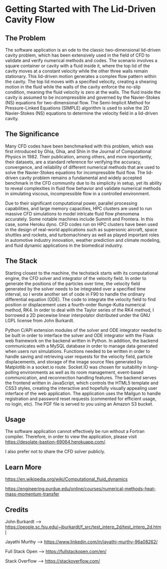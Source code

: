 # Getting Started with The Lid-Driven Cavity Flow

## The Problem

The software application is an ode to the classic two-dimensional lid-driven cavity problem, which has been extensively used in the field of CFD to validate and verify numerical methods and codes. The scenario involves a square container or cavity with a fluid inside it, where the top lid of the cavity moves at a constant velocity while the other three walls remain stationary. This lid-driven motion generates a complex flow pattern within the cavity. The top lid moves with a specified velocity, creating a shearing motion in the fluid while the walls of the cavity enforce the no-slip condition, meaning the fluid velocity is zero at the walls. The fluid inside the cavity is assumed to be incompressible and governed by the Navier-Stokes (NS) equations for two-dimensional flow. The Semi-Implicit Method for Pressure-Linked Equations (SIMPLE) algorithm is used to solve the 2D Navier-Stokes (NS) equations to determine the velocity field in a lid-driven cavity.

## The Significance

Many CFD codes have been benchmarked with this problem, which was first introduced by Ghia, Ghia, and Shin in the Journal of Computational Physics in 1982. Their publication, among others, and more importantly, their datasets, are a standard reference for verifying the accuracy, convergence, and reliability of different numerical methods that are used to solve the Navier-Stokes equations for incompressible fluid flow. The lid-driven cavity problem remains a fundamental and widely accepted benchmark in the CFD community due to its simplicity in setup, yet its ability to reveal complexities in fluid flow behavior and validate numerical methods in simulating viscous, incompressible flow in a controlled environment.

Due to their significant computational power, parallel processing capabilities, and large memory capacities, HPC clusters are used to run massive CFD simulations to model intricate fluid flow phenomena accurately. Some notable machines include Summit and Frontera. In this case, some Heroku dyno. CFD codes run on HPC clusters have been used in the design of real-world applications such as supersonic aircraft, space shuttles and rockets, and turbomachinery as well as played important roles in automotive industry innovation, weather prediction and climate modeling, and fluid dynamic applications in the biomedical industry.

## The Stack
Starting closest to the machine, the techstack starts with its computational engine, the CFD solver and integrator of the velocity field. In order to generate the positions of the particles over time, the velocity field generated by the solver needs to be integrated over a specified time interval, so I wrote another set of code in F90 to handle the ordinary differential equation (ODE). The code to integrate the velocity field to find position or displacement uses a fourth-order Runge-Kutta numerical method, RK4. In order to deal with the Taylor series of the RK4 method, I borrowed a 2D piecewise linear interpolator distributed under the GNU LGPL license from John Burkardt.

Python C/API extension modules of the solver and ODE integrator needed to be built in order to interface the solver and ODE integrator with the Flask web framework on the backend written in Python. In addition, the backend communicates with a MySQL database in order to manage data generated when users run simulations. Functions needed to be written in order to handle saving and retrieving user requests for the velocity field, particle displacements, and storage of the image source files generated by Matplotlib in a socket.io route. Socket.IO was chosen for suitability in long-polling environments as well as its room management, event-based communication, and reconnection handling features. The backend serves the frontend written in JavaScript, which controls the HTML5 template and CSS3 styles, creating the interactive and hopefully visually appealing user interface of the web application. The application uses the Mailgun to handle registration and password reset requests (commented for efficient usage, no login, etc). The PDF file is served to you using an Amazon S3 bucket.

## Usage

The software application cannot effectively be run without a Fortran compiler. Therefore, in order to view the application, please visit https://desolate-bastion-69064.herokuapp.com/.

I also prefer not to share the CFD solver publicly.

## Learn More

https://en.wikipedia.org/wiki/Computational_fluid_dynamics

https://engineering.purdue.edu/online/courses/numerical-methods-heat-mass-momentum-transfer

## Credits

John Burkardt --> https://people.sc.fsu.edu/~jburkardt/f_src/test_interp_2d/test_interp_2d.html

Jayathi Murthy --> https://www.linkedin.com/in/jayathi-murthy-96a08262/

Full Stack Open --> https://fullstackopen.com/en/

Stack Overflow --> https://stackoverflow.com/


